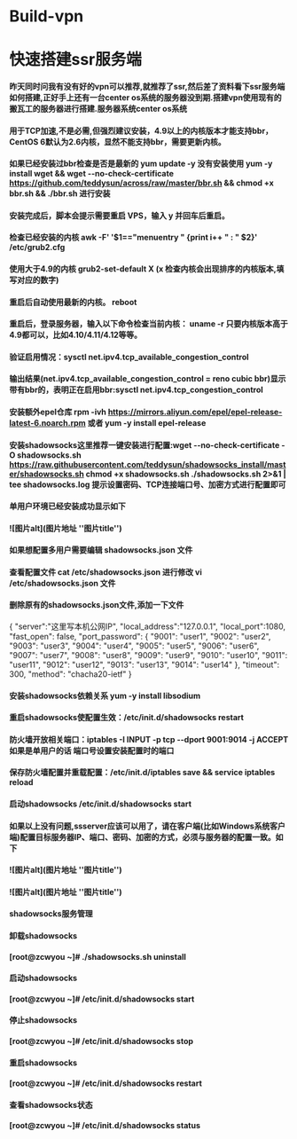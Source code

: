 # Build-vpn
# 快速搭建ssr服务端
#### 昨天同时问我有没有好的vpn可以推荐,就推荐了ssr,然后差了资料看下ssr服务端如何搭建,正好手上还有一台center os系统的服务器没到期.搭建vpn使用现有的搬瓦工的服务器进行搭建.服务器系统center os系统

#### 用于TCP加速,不是必需,但强烈建议安装，4.9以上的内核版本才能支持bbr，CentOS 6默认为2.6内核，显然不能支持bbr，需要更新内核。
#### 如果已经安装过bbr检查是否是最新的 yum update -y 没有安装使用 yum -y install wget && wget --no-check-certificate https://github.com/teddysun/across/raw/master/bbr.sh && chmod +x bbr.sh && ./bbr.sh 进行安装
#### 安装完成后，脚本会提示需要重启 VPS，输入 y 并回车后重启。
#### 检查已经安装的内核 awk -F\' '$1=="menuentry " {print i++ " : " $2}' /etc/grub2.cfg 
#### 使用大于4.9的内核 grub2-set-default X (x 检查内核会出现排序的内核版本,填写对应的数字)
#### 重启后自动使用最新的内核。 reboot
#### 重启后，登录服务器，输入以下命令检查当前内核： uname -r 只要内核版本高于4.9都可以，比如4.10/4.11/4.12等等。
#### 验证启用情况：sysctl net.ipv4.tcp_available_congestion_control
#### 输出结果(net.ipv4.tcp_available_congestion_control = reno cubic bbr)显示带有bbr的，表明正在启用bbr:sysctl net.ipv4.tcp_congestion_control
#### 安装额外epel仓库 rpm -ivh https://mirrors.aliyun.com/epel/epel-release-latest-6.noarch.rpm 或者 yum -y install epel-release
#### 安装shadowsocks这里推荐一键安装进行配置:wget --no-check-certificate -O shadowsocks.sh https://raw.githubusercontent.com/teddysun/shadowsocks_install/master/shadowsocks.sh  chmod +x shadowsocks.sh  ./shadowsocks.sh 2>&1 | tee shadowsocks.log 提示设置密码、TCP连接端口号、加密方式进行配置即可 
#### 单用户环境已经安装成功显示如下
#### ![图片alt](图片地址 ''图片title'')
#### 如果想配置多用户需要编辑 shadowsocks.json 文件
#### 查看配置文件 cat /etc/shadowsocks.json 进行修改 vi /etc/shadowsocks.json 文件
#### 删除原有的shadowsocks.json文件,添加一下文件
{
    "server":"这里写本机公网IP",
    "local_address":"127.0.0.1",
    "local_port":1080,
    "fast_open": false,
    "port_password": {
        "9001": "user1",
        "9002": "user2",
        "9003": "user3",
        "9004": "user4",
        "9005": "user5",
        "9006": "user6",
        "9007": "user7",
        "9008": "user8",
        "9009": "user9",
        "9010": "user10",
        "9011": "user11",
        "9012": "user12",
        "9013": "user13",
        "9014": "user14"
    },
    "timeout": 300,
    "method": "chacha20-ietf"
}
#### 安装shadowsocks依赖关系 yum -y install libsodium
#### 重启shadowsocks使配置生效：/etc/init.d/shadowsocks restart
#### 防火墙开放相关端口：iptables -I INPUT -p tcp --dport 9001:9014 -j ACCEPT 如果是单用户的话 端口号设置安装配置时的端口
#### 保存防火墙配置并重载配置：/etc/init.d/iptables save && service iptables reload
#### 启动shadowsocks  /etc/init.d/shadowsocks start
#### 如果以上没有问题,ssserver应该可以用了，请在客户端(比如Windows系统客户端)配置目标服务器IP、端口、密码、加密的方式，必须与服务器的配置一致。如下
#### ![图片alt](图片地址 ''图片title'') 
#### ![图片alt](图片地址 ''图片title'')
#### shadowsocks服务管理
#### 卸载shadowsocks

#### [root@zcwyou ~]# ./shadowsocks.sh uninstall
#### 启动shadowsocks

#### [root@zcwyou ~]# /etc/init.d/shadowsocks start
#### 停止shadowsocks

#### [root@zcwyou ~]# /etc/init.d/shadowsocks stop
#### 重启shadowsocks

#### [root@zcwyou ~]# /etc/init.d/shadowsocks restart
#### 查看shadowsocks状态

#### [root@zcwyou ~]# /etc/init.d/shadowsocks status


 
